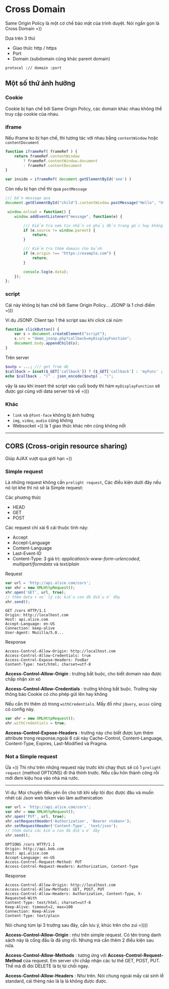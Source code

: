 # Cross Domain 

Same Origin Policy là một cơ chế bảo mật của trình duyệt. Nói ngắn gọn là Cross Domain =))

Dựa trên 3 thứ 
* Giao thức http / https
* Port
* Domain (subdomain cũng khác parent domain)

```
protocol :// domain :port
```

## Một số thứ ảnh hưởng 

### Cookie 

Cookie bị hạn chế bởi Same Origin Policy, các domain khác nhau không thể truy cập cookie của nhau.

### iframe 

Nếu iframe ko bị hạn chế, thì tương tác với nhau bằng `contentWindow` hoặc `contentDocument`

```javascript
function iframeRef( frameRef ) {
    return frameRef.contentWindow
        ? frameRef.contentWindow.document
        : frameRef.contentDocument
}

var inside = iframeRef( document.getElementById('one') )
```

Còn nếu bị hạn chế thì qua `postMessage`

```javascript
/// bắn message qua 
document.getElementById("child").contentWindow.postMessage("Hello", "http://example:4003"); 
```

```javascript
 window.onload = function() {
    window.addEventListener("message", function(e) {

        /// Kiểm tra xem tin nhắn có phải đến trang gốc hay không để đảm bảo tính bảo mật
        if (e.source != window.parent) {
            return;
        }

        /// Kiểm tra thêm domain cho bảnh
        if (e.origin !== "https://example.com") {
            return;
        }

        console.log(e.data);
    });
};

```

### script

Cái này không bị hạn chế bởi Same Origin Policy... JSONP là 1 chơi điếm =))) 

Ví dụ JSONP. Client tạo 1 thẻ script sau khi click cái núm 

```javascript
function clickButton() {
    var s = document.createElement("script");
    s.src = "demo_jsonp.php?callback=myDisplayFunction";
    document.body.appendChild(s);
}
```

Trên server 

```php
$outp = ...; /// get from db 
$callback = isset($_GET['callback']) ? ($_GET['callback'] : 'myFunc' ; 
echo $callback . "(" . json_encode($outp) . ")";
```

vậy là sau khi insert thẻ script vào cuối body thì hàm `myDisplayFunction` sẽ được gọi cùng với data server trả về =))) 


### Khác
- `link` và `@font-face` không bị ảnh hưởng
- `img`,  `video`, `audio` cũng không
- Websocket =)) là 1 giao thức khác nên cũng không nốt


----

## CORS (Cross-origin resource sharing)

Giúp AJAX vượt qua giới hạn =))

### Simple request

Là những request không cần `prelight request`, Các điều kiện dưới đây nếu nó lọt khe thì nó sẽ là Simple request:

Các phương thức 
- HEAD
- GET 
- POST

Các request chỉ xài 6 cái thuộc tính này: 
- Accept
- Accept-Language
- Content-Language
- Last-Event-ID
- Content-Type: 3 giá trị: *application/x-www-form-urlencoded*, *multipart/formdata* và *text/plain*


Request 
```javascript
var url = 'http://api.alice.com/cors';
var xhr = new XMLHttpRequest();
xhr.open('GET', url, true);
// thêm data + xử lý các kiểu con đà điều ở đây
xhr.send();
```

```
GET /cors HTTP/1.1
Origin: http://localhost.com
Host: api.alice.com
Accept-Language: en-US
Connection: keep-alive
User-Agent: Mozilla/5.0...
```

Response
```
Access-Control-Allow-Origin: http://localhost.com
Access-Control-Allow-Credentials: true
Access-Control-Expose-Headers: FooBar
Content-Type: text/html; charset=utf-8
```

**Access-Control-Allow-Origin** : trường bắt buộc, cho biết domain nào được chấp nhận xin xỏ 

**Access-Control-Allow-Credentials** : trường không bắt buộc. Trưởng này thông báo Cookie có cho phép gửi lên hay không 

Nếu cần thì thêm zô trong `withCredentials`. Mấy đồ như `jQuery`, `axios` cũng có config này.

```javascript
var xhr = new XMLHttpRequest();
xhr.withCredentials = true;
```

**Access-Control-Expose-Headers** : trường này cho biết được lụm thêm attribute trong response,ngoài 6 cái này Cache-Control, Content-Language, Content-Type, Expires, Last-Modified và Pragma. 


### Not a Simple request

Ừa =)) Thì như trên những request này trước khi chạy thực sẽ có  1 `prelight request` (method OPTIONS) đi thả thính trước. Nếu cầu hôn thành công rồi mới đem kiệu hoa vào nhà mà rước.

---

Ví dụ: Mọi chuyện đều yên ổn cho tới khi sếp tôi đọc được đâu và muốn nhét cái Json web token vào làm authenication 

```javascript
var url = 'http://api.alice.com/cors';
var xhr = new XMLHttpRequest();
xhr.open('PUT', url, true);
xhr.setRequestHeader('Authorization', 'Bearer <token>');
xhr.setRequestHeader('Content-Type', 'text/json');
// thêm data các kiểu con đà điều ở đây
xhr.send();
```

```
OPTIONS /cors HTTP/1.1
Origin: http://api.bob.com
Host: api.alice.com
Accept-Language: en-US
Access-Control-Request-Method: PUT
Access-Control-Request-Headers: Authorization, Content-Type
```


Response
```
Access-Control-Allow-Origin: http://localhost.com
Access-Control-Allow-Methods: GET, POST, PUT
Access-Control-Allow-Headers: Authorization, Content-Type, X-Requested-With
Content-Type: text/html; charset=utf-8
Keep-Alive: timeout=2, max=100
Connection: Keep-Alive
Content-Type: text/plain
```

Nói chung túm lại 3 trường sau đây, cần lưu ý, khúc trên cho zui =)))) 

**Access-Control-Allow-Origin** : như trên simple request. Có tên trong danh sách này là cổng đầu là đã ưng rồi. Nhưng mà cấn thêm 2 điều kiện sau nữa. 

**Access-Control-Allow-Methods** : tương ứng với **Access-Control-Request-Method** của request. Em server chỉ chấp nhận các tư thế GET, POST, PUT. Thế mà đi đòi DELETE là bị từ chối ngay. 

**Access-Control-Allow-Headers** : Như trên. Nói chung ngoài mấy cái sính lễ standard, cái thèng nào là lạ là không được được.


